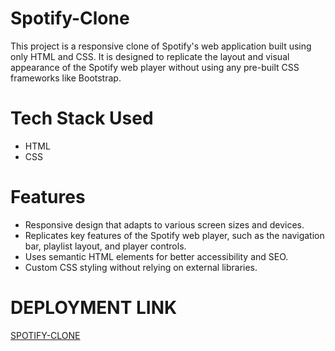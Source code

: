 # Spotify-Clone
This project is a responsive clone of Spotify's web application built using only HTML and CSS. It is designed to replicate the layout and visual appearance of the Spotify web player without using any pre-built CSS frameworks like Bootstrap.
# Tech Stack Used
* HTML
* CSS
# Features
* Responsive design that adapts to various screen sizes and devices.
* Replicates key features of the Spotify web player, such as the navigation bar, playlist layout, and player controls.
* Uses semantic HTML elements for better accessibility and SEO.
* Custom CSS styling without relying on external libraries.
# DEPLOYMENT LINK
[SPOTIFY-CLONE](https://mahi137.github.io/Spotify-Clone/)
